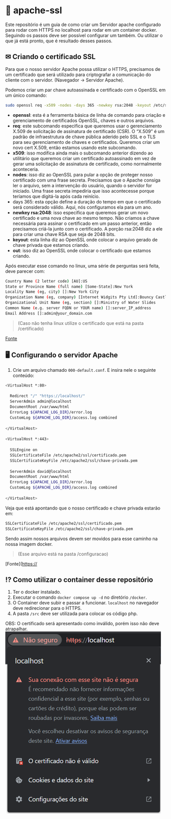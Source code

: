 # 🔑 apache-ssl
Este repositório é um guia de como criar um Servidor apache configurado para rodar com HTTPS no localhost para rodar em um container docker. Seguindo os passos deve ser possível configurar um também. Ou utilizar o que já está pronto, que é resultado desses passos.

## ✉ Criando o certificado SSL 

Para que o nosso servidor Apache possa utilizar o HTTPS, precisamos de um certificado que será utilizado para criptografar a comunicação do cliente com o servidor. (Navegador -> Servidor Apache). 

Podemos criar um par chave autoassinada e certificado com o OpenSSL em um único comando:

```bash
sudo openssl req -x509 -nodes -days 365 -newkey rsa:2048 -keyout /etc/ssl/private/apache-selfsigned.key -out /etc/ssl/certs/apache-selfsigned.crt
```

- **openssl**: esta é a ferramenta básica de linha de comando para criação e gerenciamento de certificados OpenSSL, chaves e outros arquivos.
- **req**: este subcomando especifica que queremos usar o gerenciamento X.509 de solicitação de assinatura de certificado (CSR). O “X.509” é um padrão de infraestrutura de chave pública aderido pelo SSL e o TLS para seu gerenciamento de chaves e certificados. Queremos criar um novo cert X.509, então estamos usando este subcomando.
- **x509**: isso modifica ainda mais o subcomando anterior dizendo ao utilitário que queremos criar um certificado autoassinado em vez de gerar uma solicitação de assinatura de certificado, como normalmente aconteceria.
- **nodes**: isso diz ao OpenSSL para pular a opção de proteger nosso certificado com uma frase secreta. Precisamos que o Apache consiga ler o arquivo, sem a intervenção do usuário, quando o servidor for iniciado. Uma frase secreta impediria que isso acontecesse porque teríamos que digitá-la após cada reinício.
- days 365: esta opção define a duração do tempo em que o certificado será considerado válido. Aqui, nós configuramos ela para um ano.
- **newkey rsa:2048**: isso especifica que queremos gerar um novo certificado e uma nova chave ao mesmo tempo. Não criamos a chave necessária para assinar o certificado em um passo anterior, então precisamos criá-la junto com o certificado. A porção rsa:2048 diz a ele para criar uma chave RSA que seja de 2048 bits.
- **keyout**: esta linha diz ao OpenSSL onde colocar o arquivo gerado de chave privada que estamos criando.
- **out**: isso diz ao OpenSSL onde colocar o certificado que estamos criando.

Após executar esse comando no linux, uma série de perguntas será feita, deve parecer com:


```bash
Country Name (2 letter code) [AU]:US
State or Province Name (full name) [Some-State]:New York
Locality Name (eg, city) []:New York City
Organization Name (eg, company) [Internet Widgits Pty Ltd]:Bouncy Castles, Inc.
Organizational Unit Name (eg, section) []:Ministry of Water Slides
Common Name (e.g. server FQDN or YOUR name) []:server_IP_address
Email Address []:admin@your_domain.com
```

> (Caso não tenha linux utilize o certificado que está na pasta /certificado)


[Fonte](https://www.digitalocean.com/community/tutorials/how-to-create-a-self-signed-ssl-certificate-for-apache-in-ubuntu-18-04-pt)


## 🖥 Configurando o servidor Apache

1. Crie um arquivo chamado `000-default.conf`. E insira nele o seguinte conteúdo:

```bash
<VirtualHost *:80>

  Redirect "/" "https://localhost/"
  ServerAdmin admin@localhost
  DocumentRoot /var/www/html
  ErrorLog ${APACHE_LOG_DIR}/error.log
  CustomLog ${APACHE_LOG_DIR}/access.log combined

</VirtualHost>

<VirtualHost *:443>

  SSLEngine on
  SSLCertificateFile /etc/apache2/ssl/certificado.pem
  SSLCertificateKeyFile /etc/apache2/ssl/chave-privada.pem

  ServerAdmin david@localhost
  DocumentRoot /var/www/html
  ErrorLog ${APACHE_LOG_DIR}/error.log
  CustomLog ${APACHE_LOG_DIR}/access.log combined

</VirtualHost>
```

Veja que está apontando que o nosso certificado e chave privada estarão em:

```bash
SSLCertificateFile /etc/apache2/ssl/certificado.pem
SSLCertificateKeyFile /etc/apache2/ssl/chave-privada.pem
```
Sendo assim nossos arquivos devem ser movidos para esse caminho na nossa imagem docker.

> (Esse arquivo está na pasta /configuracao)

[Fonte]([https://](https://dockerwebdev.com/tutorials/docker-php-development/)

## ⁉ Como utilizar o container desse repositório

1. Ter o docker instalado.
2. Executar o comando `docker compose up -d` no diretório `/docker`.
3. O Container deve subir e passar a funcionar. `localhost` no navegador deve redirecionar para o HTTPS.
4. A pasta `/src` deve ser utilizada para colocar os código php.

OBS: O certificado será apresentado como inválido, porém isso não deve atrapalhar.
![Certifacado](./imagem/certificado.png)
